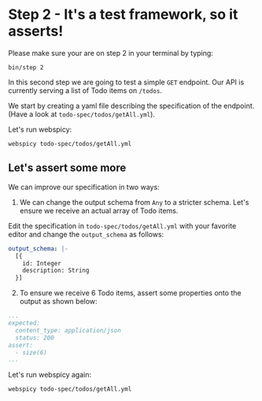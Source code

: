 # Step 2 - It's a test framework, so it asserts!

Please make sure your are on step 2 in your terminal by typing:

```
bin/step 2
```

In this second step we are going to test a simple `GET` endpoint.
Our API is currently serving a list of Todo items on `/todos`.

We start by creating a yaml file describing the specification of the endpoint. (Have a look at `todo-spec/todos/getAll.yml`).

Let's run webspicy:

```
webspicy todo-spec/todos/getAll.yml
```

## Let's assert some more

We can improve our specification in two ways:

1. We can change the output schema from `Any` to a stricter schema. Let's ensure we receive an actual array of Todo items.

Edit the specification in `todo-spec/todos/getAll.yml` with your favorite editor and change the `output_schema` as follows:

```yaml
output_schema: |-
  [{
    id: Integer
    description: String
  }]
```

2. To ensure we receive 6 Todo items, assert some properties onto the output as shown below:

```yaml
...
expected:
  content_type: application/json
  status: 200
assert:
  - size(6)
...
```

Let's run webspicy again:

```
webspicy todo-spec/todos/getAll.yml
```
